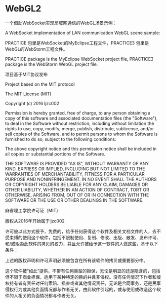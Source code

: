 # WebGL2
一个借助WebSocket实现局域网通信的WebGL场景示例：

A WebSocket implementation of LAN communication WebGL scene sample:

PRACTICE 包里是WebSocket的MyEclipse工程文件，PRACTICE3 包里是WebGL的WebStorm工程文件。

PRACTICE package is the MyEclipse WebSocket project file, PRACTICE3 package is the WebStorm WebGL project file.


项目基于MIT协议发布

Project based on the MIT protocol

The MIT License (MIT)

Copyright (c) 2016 ljzc002

Permission is hereby granted, free of charge, to any person obtaining a copy
of this software and associated documentation files (the "Software"), to deal
in the Software without restriction, including without limitation the rights
to use, copy, modify, merge, publish, distribute, sublicense, and/or sell
copies of the Software, and to permit persons to whom the Software is
furnished to do so, subject to the following conditions:

The above copyright notice and this permission notice shall be included in all
copies or substantial portions of the Software.

THE SOFTWARE IS PROVIDED "AS IS", WITHOUT WARRANTY OF ANY KIND, EXPRESS OR
IMPLIED, INCLUDING BUT NOT LIMITED TO THE WARRANTIES OF MERCHANTABILITY,
FITNESS FOR A PARTICULAR PURPOSE AND NONINFRINGEMENT. IN NO EVENT SHALL THE
AUTHORS OR COPYRIGHT HOLDERS BE LIABLE FOR ANY CLAIM, DAMAGES OR OTHER
LIABILITY, WHETHER IN AN ACTION OF CONTRACT, TORT OR OTHERWISE, ARISING FROM,
OUT OF OR IN CONNECTION WITH THE SOFTWARE OR THE USE OR OTHER DEALINGS IN THE
SOFTWARE.

麻省理工学院许可证（MIT）

版权从2016年开始属于ljzc002

许可被以此方式授予，免费的，给予任何获得这个软件及相关文档文件的人，去不受束缚的使用这个软件，包括不限制使用、复制、修改、出版、散发、发布许可、和/或贩卖此软件的拷贝的权力，并且允许被给予这一软件的人做这些，基于以下条件：

上述的版权声明和许可声明必须被包含在所有该软件的拷贝或重要部分中。

这个软件被“如此”提供，不带有任何类型的担保，无论是明显的还是隐含的，包括但不限于商业担保，适用于某种特定的目的并且非侵权。没有任何情况下作者和版权持有者有责任对任何索赔、损害或者其他情况责任，无论是合同事务，还是民事侵权行为或其他负面情况都与作者无关，由此软件引起的，或与使用或改造这个软件的人相关的负面情况都与作者无关。
